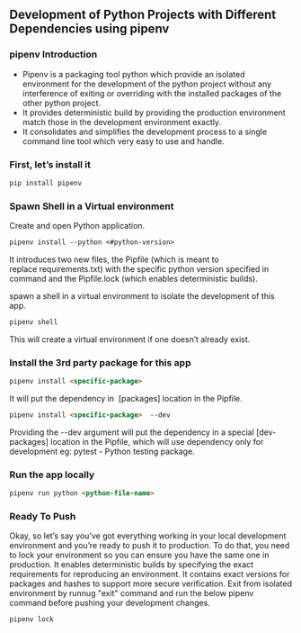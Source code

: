## Development of Python Projects with Different Dependencies using pipenv


### pipenv Introduction
- Pipenv is a packaging tool python which provide an isolated environment for the development of the python project without any interference of exiting or overriding with the installed packages of the other python project. 
- It provides deterministic build by providing the production environment match those in the development environment exactly.
- It consolidates and simplifies the development process to a single command line tool which very easy to use and handle.



### First, let’s install it

```markdown
pip install pipenv

```
### Spawn Shell in a Virtual environment
Create and open Python application.

```markdown
pipenv install --python <#python-version>
```
It  introduces two new files, the Pipfile (which is meant to replace requirements.txt) with the specific python version specified in command and the Pipfile.lock (which enables deterministic builds).


spawn a shell in a virtual environment to isolate the development of this app.
```markdown
pipenv shell
```
This will create a virtual environment if one doesn’t already exist.




### Install the 3rd party package for this app

```markdown
pipenv install <specific-package>
```
It will put the dependency in  [packages] location in the Pipfile.

```markdown
pipenv install <specific-package>  --dev
```
Providing the --dev argument will put the dependency in a special [dev-packages] location in the Pipfile, which will use dependency only for development eg: pytest - Python testing package.


### Run the app locally 
```markdown
pipenv run python <python-file-name>
```

### Ready To Push 
Okay, so let’s say you’ve got everything working in your local development environment and you’re ready to push it to production. To do that, you need to lock your environment so you can ensure you have the same one in production.
It enables deterministic builds by specifying the exact requirements for reproducing an environment. It contains exact versions for packages and hashes to support more secure verification. Exit from isolated environment by runnug "exit" command and run the below pipenv command before pushing your development changes.

```markdown
pipenv lock
```





